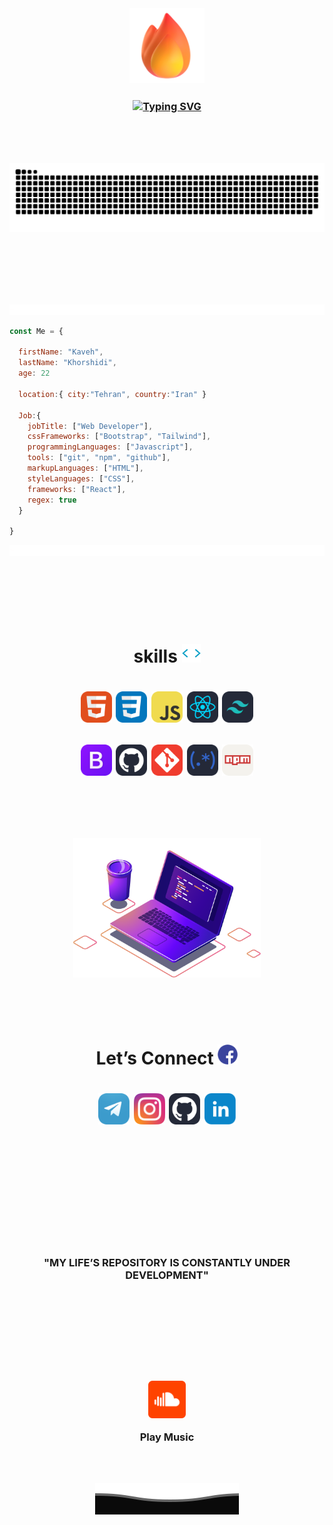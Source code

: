 <br/>







<h3 align="center">
<img src="./Media/GIFs//Fire.png" alt="GitHub Logo" width="120px">
</h3>

<h3 align="center">

  [![Typing SVG](https://readme-typing-svg.demolab.com?font=Bitcount+Prop+Double&weight=400&size=35&duration=4000&pause=3000&color=00FF00&width=435&lines=Hi+%2C+I'm++Kaveh+Khorshidi)](https://git.io/typing-svg)

</h3>












<br/>
<br/>
<br/>





<p align="center">
<picture>
  <source
    media="(prefers-color-scheme: dark)"
    srcset="https://raw.githubusercontent.com/platane/snk/output/github-contribution-grid-snake-dark.svg"
  />
  <source
    media="(prefers-color-scheme: dark)"
    srcset="https://raw.githubusercontent.com/platane/snk/output/github-contribution-grid-snake.svg"
  />
  <img
    alt="github contribution grid snake animation"
    src="https://raw.githubusercontent.com/platane/snk/output/github-contribution-grid-snake.svg"
  />
</picture>
</p>






<br/>
<br/>
<br/>
<br/>
<br/>







<p align="center">
<img src="./Media/GIFs/212284100-561aa473-3905-4a80-b561-0d28506553ee.gif">
</p>

```javascript
const Me = {

  firstName: "Kaveh",
  lastName: "Khorshidi",
  age: 22

  location:{ city:"Tehran", country:"Iran" }
  
  Job:{
    jobTitle: ["Web Developer"],
    cssFrameworks: ["Bootstrap", "Tailwind"],
    programmingLanguages: ["Javascript"],
    tools: ["git", "npm", "github"],
    markupLanguages: ["HTML"],
    styleLanguages: ["CSS"],
    frameworks: ["React"],
    regex: true
  }

}
```

<p align="center">
<img src="./Media/GIFs//212284100-561aa473-3905-4a80-b561-0d28506553ee.gif">
</p>













<br/>
<br/>
<br/>
<br/>
<br/>



<h1 align="center">skills
 <img src="./Media/GIFs/212284087-bbe7e430-757e-4901-90bf-4cd2ce3e1852.gif" width="30px"></img>
 </h1>


<h1 align="center">
<p align="center">
<img width="50px" src="./Media/skill Icones/HTML.svg">
<img width="50px" src="./Media/skill Icones/CSS.svg">
<img width="50px" src="./Media/skill Icones/JavaScript.svg">
<img width="50px" src="./Media/skill Icones/React-Dark.svg">
<img width="50px" src="./Media/skill Icones/TailwindCSS-Dark.svg">
</p>
<p align="center">
<img width="50px" src="./Media/skill Icones/Bootstrap.svg">
<img width="50px" src="./Media/skill Icones/Github-Dark.svg">
<img width="50px" src="./Media/skill Icones/Git.svg">
<img width="50px" src="./Media/skill Icones/Regex-Dark.svg">
<img width="50px" src="./Media/skill Icones/Npm-Light.svg">
</p>
</h1>



<br/>
<br/>
<br/>


<p align="center">
<img width="300px" src="./Media/GIFs/219925470-37670a3b-c3e2-4af7-b468-673c6dd99d16.png">
</p>


<br/>
<br/>
<br/>





<h1 align="center">Let’s Connect
 <img src="./Media/GIFs//235294016-6556559a-ed58-4ca6-a4c9-c307cbe0b6b7.gif" width="32px"></img>
 </h1>


<h1 align="center">
<p align="center">
<a href="https://t.me/kaveh_khorshidi"><img width="50px" src="./Media/Social Media/telegram.svg"></a>
<a href="https://instagram.com/kavehkhorshidiii"><img width="50px" src="./Media/Social Media/instagram.svg"></a>
<a href="https://github.com/Kaveh-Khorshidi"><img width="50px" src="./Media/Social Media/Github-Dark.svg"></a>
<a href="https://www.linkedin.com/in/kavehkhorshidiii?utm_source=share&utm_campaign=share_via&utm_content=profile&utm_medium=android_app"><img width="50px" src="./Media/Social Media/linkedin.svg"></a>
</p>
</h1>


<br/>
<br/>
<br/>
<br/>
<br/>
<br/>
<br/>
<br/>
<br/>


<h3 align="center">

"MY LIFE’S REPOSITORY IS CONSTANTLY UNDER DEVELOPMENT"

</h3>



<br/>
<br/>
<br/>
<br/>
<br/>
<br/>
<br/>








<h3 align="center">

<a href="https://on.soundcloud.com/nMQvTpMUVhweYt85wl" >
<img width="60px" src="./Media/Social Media/4700665_music_play_player_social_soundcloud_icon.png">
</a>

<p align="center">Play Music </p>

</h3>




<br/>
<br/>









<p align="center">
<img src="./Media/GIFs/Bottom.svg">
</p>



























